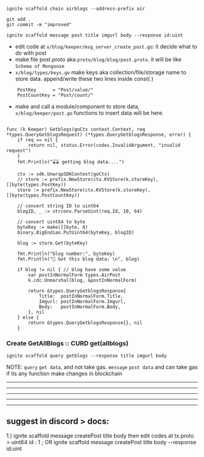 ```
ignite scaffold chain airblogs --address-prefix air

git add .
git commit -m "improved"

ignite scaffold message post title imgurl body --response id:uint
```
- edit code at `x/blog/keeper/msg_server_create_post.go`: it decide what to do with post
- make file post.proto aka `proto/blog/blog/post.proto`. it will be like `Schema of Mongoose`
- `x/blog/types/keys.go` make keys aka collection/file/storage name to store data. append/write these two lines inside const( <here> )
```
    PostKey      = "Post/value/"
    PostCountKey = "Post/count/"
```
- make and call a module/component to store data, `x/blog/keeper/post.go` functions to insert data will be here.

```

func (k Keeper) Getblogs(goCtx context.Context, req *types.QueryGetblogsRequest) (*types.QueryGetblogsResponse, error) {
	if req == nil {
		return nil, status.Error(codes.InvalidArgument, "invalid request")
	}
	fmt.Println("⌛⌛ getting blog data....")

	ctx := sdk.UnwrapSDKContext(goCtx)
	// store := prefix.NewStore(ctx.KVStore(k.storeKey), []byte(types.PostKey))
	store := prefix.NewStore(ctx.KVStore(k.storeKey), []byte(types.PostCountKey))

	// convert string ID to uint64
	blogID, _ := strconv.ParseUint(req.Id, 10, 64)

	// convert uint64 to byte
	byteKey := make([]byte, 8)
	binary.BigEndian.PutUint64(byteKey, blogID)

	blog := store.Get(byteKey)

	fmt.Println("blog number:", byteKey)
	fmt.Println("💾 Got this blog data: \n", blog)

	if blog != nil { // blog have some value
		var postInNormalForm types.AirPost
		k.cdc.Unmarshal(blog, &postInNormalForm)

		return &types.QueryGetblogsResponse{
			Title:  postInNormalForm.Title,
			Imgurl: postInNormalForm.Imgurl,
			Body:   postInNormalForm.Body,
		}, nil
	} else {
		return &types.QueryGetblogsResponse{}, nil
	}
```


### Create GetAllBlogs :: CURD get(allblogs) 
```
ignite scaffold query getblogs --response title imgurl body
```
NOTE: `query` `get data`, and not take gas. `message` `post data` and can take gas if its any function make changes in blockchain

<hr><hr><hr><hr><hr>

## suggest in discord > docs:
1.)
ignite scaffold message createPost title body
then edit codes at tx.proto > uint64 id : 1 ; 
OR
ignite scaffold message createPost title body --response id:uint
